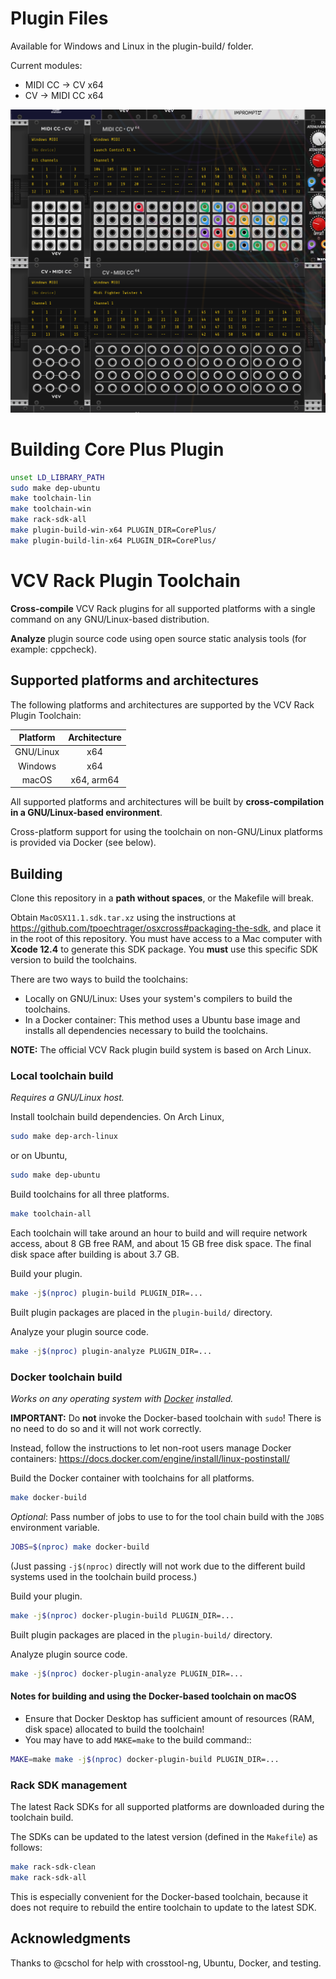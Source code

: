 # Plugin Files

Available for Windows and Linux in the plugin-build/ folder.

Current modules:
- MIDI CC -> CV x64
- CV -> MIDI CC x64

![current modules screenshot](current_modules.png)

# Building Core Plus Plugin 

```bash
unset LD_LIBRARY_PATH
sudo make dep-ubuntu
make toolchain-lin
make toolchain-win
make rack-sdk-all
make plugin-build-win-x64 PLUGIN_DIR=CorePlus/
make plugin-build-lin-x64 PLUGIN_DIR=CorePlus/
```

# VCV Rack Plugin Toolchain

**Cross-compile** VCV Rack plugins for all supported platforms with a single command on any GNU/Linux-based distribution.

**Analyze** plugin source code using open source static analysis tools (for example: cppcheck).

## Supported platforms and architectures

The following platforms and architectures are supported by the VCV Rack Plugin Toolchain:

| Platform  | Architecture |
|:---------:|:------------:|
| GNU/Linux | x64          |
| Windows   | x64          |
| macOS     | x64, arm64   |

All supported platforms and architectures will be built by **cross-compilation in a GNU/Linux-based environment**.

Cross-platform support for using the toolchain on non-GNU/Linux platforms is provided via Docker (see below).

## Building

Clone this repository in a **path without spaces**, or the Makefile will break.

Obtain `MacOSX11.1.sdk.tar.xz` using the instructions at https://github.com/tpoechtrager/osxcross#packaging-the-sdk, and place it in the root of this repository.
You must have access to a Mac computer with **Xcode 12.4** to generate this SDK package. You **must** use this specific SDK version to build the toolchains.

There are two ways to build the toolchains:
- Locally on GNU/Linux: Uses your system's compilers to build the toolchains.
- In a Docker container: This method uses a Ubuntu base image and installs all dependencies necessary to build the toolchains.

**NOTE:** The official VCV Rack plugin build system is based on Arch Linux.

### Local toolchain build

*Requires a GNU/Linux host.*

Install toolchain build dependencies.
On Arch Linux,
```bash
sudo make dep-arch-linux
```
or on Ubuntu,
```bash
sudo make dep-ubuntu
```

Build toolchains for all three platforms.
```bash
make toolchain-all
```
Each toolchain will take around an hour to build and will require network access, about 8 GB free RAM, and about 15 GB free disk space.
The final disk space after building is about 3.7 GB.

Build your plugin.
```bash
make -j$(nproc) plugin-build PLUGIN_DIR=...
```

Built plugin packages are placed in the `plugin-build/` directory.

Analyze your plugin source code.

```bash
make -j$(nproc) plugin-analyze PLUGIN_DIR=...
```

### Docker toolchain build

*Works on any operating system with [Docker](https://www.docker.com/) installed.*

**IMPORTANT:** Do **not** invoke the Docker-based toolchain with `sudo`! There is no need to do so and it will not work correctly.

Instead, follow the instructions to let non-root users manage Docker containers: https://docs.docker.com/engine/install/linux-postinstall/

Build the Docker container with toolchains for all platforms.
```bash
make docker-build
```

*Optional*: Pass number of jobs to use to for the tool chain build with the `JOBS` environment variable.
```bash
JOBS=$(nproc) make docker-build
```
(Just passing `-j$(nproc)` directly will not work due to the different build systems used in the toolchain build process.)

Build your plugin.


```bash
make -j$(nproc) docker-plugin-build PLUGIN_DIR=...
```

Built plugin packages are placed in the `plugin-build/` directory.

Analyze plugin source code.

```bash
make -j$(nproc) docker-plugin-analyze PLUGIN_DIR=...
```

#### Notes for building and using the Docker-based toolchain on macOS

- Ensure that Docker Desktop has sufficient amount of resources (RAM, disk space) allocated to build the toolchain!
- You may have to add `MAKE=make` to the build command::

```bash
MAKE=make make -j$(nproc) docker-plugin-build PLUGIN_DIR=...
```

### Rack SDK management

The latest Rack SDKs for all supported platforms are downloaded during the toolchain build.

The SDKs can be updated to the latest version (defined in the `Makefile`) as follows:

```bash
make rack-sdk-clean
make rack-sdk-all
```

This is especially convenient for the Docker-based toolchain, because it does not require to rebuild the entire toolchain to update to the latest SDK.

## Acknowledgments

Thanks to @cschol for help with crosstool-ng, Ubuntu, Docker, and testing.
